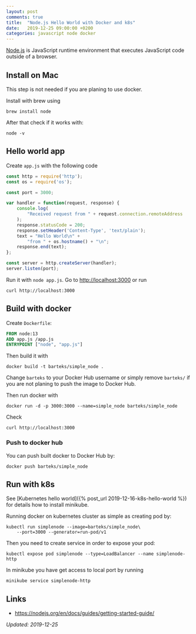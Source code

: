 ```yaml
---
layout: post
comments: true
title:  "Node.js Hello World with Docker and k8s"
date:   2019-12-25 09:00:00 +0200
categories: javascript node docker
---
```



[Node.js](https://nodejs.org/) is JavaScript runtime environment that executes JavaScript code
outside of a browser.

## Install on Mac

This step is not needed if you are planing to use docker.

Install with brew using
``` shell
brew install node
```

After that check if it works with:
``` shell
node -v
```

## Hello world app

Create `app.js` with the following code

``` javascript
const http = require('http');
const os = require('os');

const port = 3000;

var handler = function(request, response) {
    console.log(
        "Received request from " + request.connection.remoteAddress
    ); 
    response.statusCode = 200;
    response.setHeader('Content-Type', 'text/plain');
    text = "Hello World\n" +
        "from " + os.hostname() + "\n";
    response.end(text);
};

const server = http.createServer(handler);
server.listen(port);
```

Run it with `node app.js`. Go to <http://localhost:3000> or run
``` shell
curl http://localhost:3000
```

## Build with docker

Create `Dockerfile`:

``` dockerfile
FROM node:13
ADD app.js /app.js
ENTRYPOINT ["node", "app.js"]
```

Then build it with

``` shell
docker build -t barteks/simple_node .
```

Change `barteks` to your Docker Hub username or simply remove `barteks/` if you are not planing to
push the image to Docker Hub.

Then run docker with

``` shell
docker run -d -p 3000:3000 --name=simple_node barteks/simple_node
```

Check
``` shell
curl http://localhost:3000
```

### Push to docker hub

You can push built docker to Docker Hub by:

``` shell
docker push barteks/simple_node
```

## Run with k8s

See [Kubernetes hello world]({% post_url 2019-12-16-k8s-hello-world %}) for details how to install
minikube.

Running docker on kubernetes cluster as simple as creating pod by:

``` shell
kubectl run simplenode --image=barteks/simple_node\
    --port=3000 --generator=run-pod/v1
```

Then you need to create service in order to expose your pod:

``` shell
kubectl expose pod simplenode --type=LoadBalancer --name simplenode-http
```

In minikube you have get access to local port by running

``` shell
minikube service simplenode-http
```

## Links
* <https://nodejs.org/en/docs/guides/getting-started-guide/>

_Updated: 2019-12-25_
